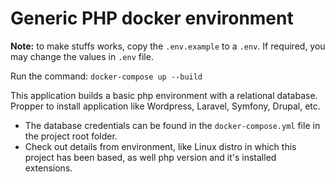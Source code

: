 # Generic PHP docker environment

**Note:** to make stuffs works, copy the `.env.example` to a `.env`. If required, you may change the values in `.env` file.

Run the command: `docker-compose up --build`

This application builds a basic php environment with a relational database. Propper to install application like Wordpress, Laravel, Symfony, Drupal, etc.

* The database credentials can be found in the `docker-compose.yml` file in the project root folder.
* Check out details from environment, like Linux distro in which this project has been based, as well php version and it's installed extensions.
